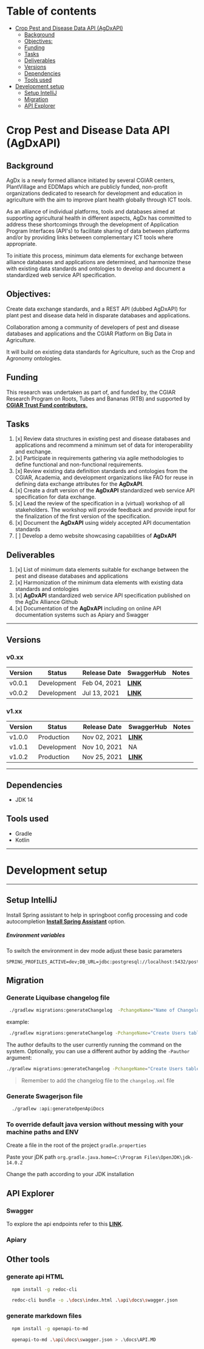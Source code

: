 # Table of contents

- [Crop Pest and Disease Data API (AgDxAPI)](#crop-pest-and-disease-data-api-agdxapi)
    - [Background](#background)
    - [Objectives:](#objectives)
    - [Funding](#funding)
    - [Tasks](#tasks)
    - [Deliverables](#deliverables)
    - [Versions](#versions)
    - [Dependencies](#dependencies)
    - [Tools used](#tools-used)
- [Development setup](#development-setup)
    - [Setup IntelliJ](#setup-intellij)
    - [Migration](#migration)
    - [API Explorer](#api-explorer)

# Crop Pest and Disease Data API (AgDxAPI)

## Background

AgDx is a newly formed alliance initiated by several CGIAR centers, PlantVillage and EDDMaps which are publicly funded, non-profit organizations
dedicated to research for development and education in agriculture with the aim to improve plant health globally through ICT tools.

As an alliance of individual platforms, tools and databases aimed at supporting agricultural health in different aspects, AgDx has committed to
address these shortcomings through the development of Application Program Interfaces (API&#39;s) to facilitate sharing of data between platforms
and/or by providing links between complementary ICT tools where appropriate.

To initiate this process, minimum data elements for exchange between alliance databases and applications are determined, and harmonize these with
existing data standards and ontologies to develop and document a standardized web service API specification.

## Objectives:

Create data exchange standards, and a REST API (dubbed AgDxAPI) for plant pest and disease data held in disparate databases and applications.

Collaboration among a community of developers of pest and disease databases and applications and the CGIAR Platform on Big Data in Agriculture.

It will build on existing data standards for Agriculture, such as the Crop and Agronomy ontologies.

## Funding

This research was undertaken as part of, and funded by, the CGIAR Research Program on Roots, Tubes and Bananas (RTB) and supported by
[**CGIAR Trust Fund contributors.**](https://www.cgiar.org/funders/)

## Tasks

1. [x] Review data structures in existing pest and disease databases and applications and recommend a minimum set of data for interoperability and
   exchange.
2. [x] Participate in requirements gathering via agile methodologies to define functional and non-functional requirements.
3. [x] Review existing data definition standards and ontologies from the CGIAR, Academia, and development organizations like FAO for reuse in defining
   data exchange attributes for the **AgDxAPI**.
4. [x] Create a draft version of the **AgDxAPI** standardized web service API specification for data exchange.
5. [x] Lead the review of the specification in a (virtual) workshop of all stakeholders. The workshop will provide feedback and provide input for the
   finalization of the first version of the specification.
6. [x] Document the **AgDxAPI** using widely accepted API documentation standards
7. [ ] Develop a demo website showcasing capabilities of **AgDxAPI**
## Deliverables

1. [x] List of minimum data elements suitable for exchange between the pest and disease databases and applications
2. [x] Harmonization of the minimum data elements with existing data standards and ontologies
3. [x] **AgDxAPI** standardized web service API specification published on the AgDx Alliance Github
4. [x] Documentation of the **AgDxAPI** including on online API documentation systems such as Apiary and Swagger

---

## Versions

### v0.xx

| Version       | Status      | Release Date | SwaggerHub   | Notes |
|---------------|-------------|--------------|-----------|-------|
| v0.0.1 | Development | Feb 04, 2021 | [**LINK**](https://app.swaggerhub.com/apis/masgeek/agdxapi/0.0.1)|       |
| v0.0.2 | Development | Jul 13, 2021 | [**LINK**](https://app.swaggerhub.com/apis/masgeek/agdxapi/0.0.2)|       |

### v1.xx

| Version       | Status      | Release Date | SwaggerHub   | Notes |
|---------------|-------------|--------------|-----------|-------|
| v1.0.0 | Production | Nov 02, 2021 | [**LINK**](https://app.swaggerhub.com/apis/masgeek/agdxapi/1.0.0)|       |
| v1.0.1 | Development | Nov 10, 2021 | NA|       |
| v1.0.2 | Production | Nov 25, 2021 | [**LINK**](https://app.swaggerhub.com/apis/masgeek/agdxapi/1.0.2)|       |

---

## Dependencies

- JDK 14

## Tools used

- Gradle
- Kotlin

---

# Development setup

---

## Setup IntelliJ

Install Spring assistant to help in springboot config processing and code autocompletion
[**Install Spring Assistant**](https://plugins.jetbrains.com/plugin/10229-spring-assistant/)
option.

##### Environment variables

To switch the environment in dev mode adjust these basic parameters

```
SPRING_PROFILES_ACTIVE=dev;DB_URL=jdbc:postgresql://localhost:5432/postgres;DB_USER=user;DB_PASS=pass
```

## Migration

### Generate Liquibase changelog file

```bash
 ./gradlew migrations:generateChangelog  -PchangeName="Name of Changelog"
```

example:

```bash
 ./gradlew migrations:generateChangelog -PchangeName="Create Users table"
```

The author defaults to the user currently running the command on the system. Optionally, you can use a different author by adding the `-Pauthor`
argument:

```bash
./gradlew migrations:generateChangelog -PchangeName="Create Users table" -Pauthor="The Stig"
```

> Remember to add the changelog file to the `changelog.xml` file

### Generate Swagerjson file

```bash
  ./gradlew :api:generateOpenApiDocs
```

### To override default java version without messing with your machine paths and ENV

Create a file in the root of the project `gradle.properties`

Paste your jDK path `org.gradle.java.home=C:\Program Files\OpenJDK\jdk-14.0.2`

Change the path according to your JDK installation

## API Explorer

### Swagger

To explore the api endpoints refer to this [**LINK**](https://app.swaggerhub.com/apis/masgeek/agdxapi).

### Apiary

## Other tools

### generate api HTML
```bash
  npm install -g redoc-cli

  redoc-cli bundle -o .\docs\index.html .\api\docs\swagger.json
```

### generate markdown files

```bash
  npm install -g openapi-to-md

  openapi-to-md .\api\docs\swagger.json > .\docs\API.MD
```
